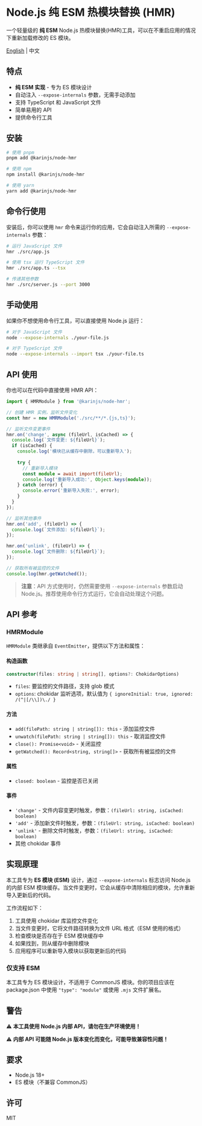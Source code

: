 # Node.js 纯 ESM 热模块替换 (HMR)

一个轻量级的 **纯 ESM** Node.js 热模块替换(HMR)工具，可以在不重启应用的情况下重新加载修改的 ES 模块。

[English](./README.en.md) | 中文

## 特点

- **纯 ESM 实现** - 专为 ES 模块设计
- 自动注入 `--expose-internals` 参数，无需手动添加
- 支持 TypeScript 和 JavaScript 文件
- 简单易用的 API
- 提供命令行工具

## 安装

```bash
# 使用 pnpm
pnpm add @karinjs/node-hmr

# 使用 npm
npm install @karinjs/node-hmr

# 使用 yarn
yarn add @karinjs/node-hmr
```

## 命令行使用

安装后，你可以使用 `hmr` 命令来运行你的应用，它会自动注入所需的 `--expose-internals` 参数：

```bash
# 运行 JavaScript 文件
hmr ./src/app.js

# 使用 tsx 运行 TypeScript 文件
hmr ./src/app.ts --tsx

# 传递其他参数
hmr ./src/server.js --port 3000
```

## 手动使用

如果你不想使用命令行工具，可以直接使用 Node.js 运行：

```bash
# 对于 JavaScript 文件
node --expose-internals ./your-file.js

# 对于 TypeScript 文件
node --expose-internals --import tsx ./your-file.ts
```

## API 使用

你也可以在代码中直接使用 HMR API：

```typescript
import { HMRModule } from '@karinjs/node-hmr';

// 创建 HMR 实例，监听文件变化
const hmr = new HMRModule('./src/**/*.{js,ts}');

// 监听文件变更事件
hmr.on('change', async (fileUrl, isCached) => {
  console.log(`文件变更: ${fileUrl}`);
  if (isCached) {
    console.log('模块已从缓存中删除，可以重新导入');
    
    try {
      // 重新导入模块
      const module = await import(fileUrl);
      console.log('重新导入成功:', Object.keys(module));
    } catch (error) {
      console.error('重新导入失败:', error);
    }
  }
});

// 监听其他事件
hmr.on('add', (fileUrl) => {
  console.log(`文件添加: ${fileUrl}`);
});

hmr.on('unlink', (fileUrl) => {
  console.log(`文件删除: ${fileUrl}`);
});

// 获取所有被监控的文件
console.log(hmr.getWatched());
```

> **注意**：API 方式使用时，仍然需要使用 `--expose-internals` 参数启动 Node.js。推荐使用命令行方式运行，它会自动处理这个问题。

## API 参考

### HMRModule

`HMRModule` 类继承自 `EventEmitter`，提供以下方法和属性：

#### 构造函数

```typescript
constructor(files: string | string[], options?: ChokidarOptions)
```

- `files`: 要监控的文件路径，支持 glob 模式
- `options`: chokidar 监听选项，默认值为 `{ ignoreInitial: true, ignored: /(^|[/\\])\./ }`

#### 方法

- `add(filePath: string | string[]): this` - 添加监控文件
- `unwatch(filePath: string | string[]): this` - 取消监控文件
- `close(): Promise<void>` - 关闭监控
- `getWatched(): Record<string, string[]>` - 获取所有被监控的文件

#### 属性

- `closed: boolean` - 监控是否已关闭

#### 事件

- `'change'` - 文件内容变更时触发，参数：`(fileUrl: string, isCached: boolean)`
- `'add'` - 添加新文件时触发，参数：`(fileUrl: string, isCached: boolean)`
- `'unlink'` - 删除文件时触发，参数：`(fileUrl: string, isCached: boolean)`
- 其他 chokidar 事件

## 实现原理

本工具专为 **ES 模块 (ESM)** 设计，通过 `--expose-internals` 标志访问 Node.js 的内部 ESM 模块缓存。当文件变更时，它会从缓存中清除相应的模块，允许重新导入更新后的代码。

工作流程如下：

1. 工具使用 chokidar 库监控文件变化
2. 当文件变更时，它将文件路径转换为文件 URL 格式（ESM 使用的格式）
3. 检查模块是否存在于 ESM 模块缓存中
4. 如果找到，则从缓存中删除模块
5. 应用程序可以重新导入模块以获取更新后的代码

### 仅支持 ESM

本工具专为 ES 模块设计，不适用于 CommonJS 模块。你的项目应该在 package.json 中使用 `"type": "module"` 或使用 `.mjs` 文件扩展名。

## 警告

⚠️ **本工具使用 Node.js 内部 API，请勿在生产环境使用！**

⚠️ **内部 API 可能随 Node.js 版本变化而变化，可能导致兼容性问题！**

## 要求

- Node.js 18+
- ES 模块（不兼容 CommonJS）

## 许可

MIT
